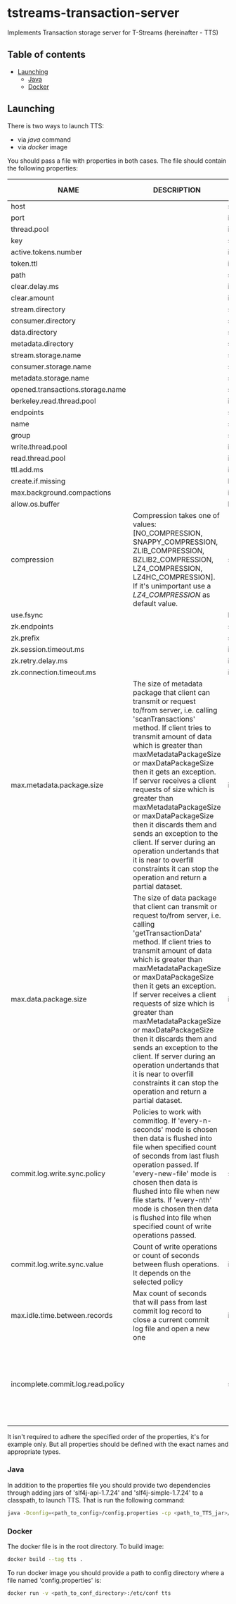# tstreams-transaction-server
Implements Transaction storage server for T-Streams (hereinafter - TTS)

## Table of contents

- [Launching](#launching)
    - [Java](#java)
    - [Docker](#docker)

## Launching

There is two ways to launch TTS:
- via _java_ command
- via _docker_ image

You should pass a file with properties in both cases. The file should contain the following properties:

|NAME                             |DESCRIPTION    |TYPE           |EXAMPLE        |VALID VALUES|
| -------------                   | ------------- | ------------- | ------------- | ------------- |
| host                            |   |string | 127.0.0.1| |
| port                            |   |int    |8071| |
| thread.pool                     |   |int    | 4| [1,...]|
| key                             |   |string |key| |
| active.tokens.number            |   |int    |100| [1,...]|
| token.ttl                       |   |int    | 120| [1,...]|
| path                            |   |string |/tmp| |
| clear.delay.ms                  |   |int    | 10| [1,...]|
| clear.amount                    |   |int    | 200| [1,...]|
| stream.directory                |   |string |stream| |
| consumer.directory              |   |string |consumer| |
| data.directory                  |   |string |transaction_data| |
| metadata.directory              |   |string |transaction_metadata| |
| stream.storage.name             |   |string |StreamStore| |  
| consumer.storage.name           |   |string |ConsumerStore| |   
| metadata.storage.name           |   |string |TransactionStore| |  
| opened.transactions.storage.name|   |string |TransactionOpenStore| |  
| berkeley.read.thread.pool       |   |int    | 2| [1,...]|  
| endpoints                       |   |string | 127.0.0.1:8071 | |
| name                            |   |string |server| |  
| group                           |   |string |group| |  
| write.thread.pool               |   |int    | 4| [1,...]|    
| read.thread.pool                |   |int    | 2| [1,...]|
| ttl.add.ms                      |   |int    | 50| [1,...]|    
| create.if.missing               |   |boolean| true| |    
| max.background.compactions      |   |int    | 1| [1,...]|    
| allow.os.buffer                 |   |boolean| true| | 
| compression                     | Compression takes one of values: [NO_COMPRESSION, SNAPPY_COMPRESSION, ZLIB_COMPRESSION, BZLIB2_COMPRESSION, LZ4_COMPRESSION, LZ4HC_COMPRESSION]. If it's unimportant use a *LZ4_COMPRESSION* as default value.  |string |LZ4_COMPRESSION| | 
| use.fsync                       |   |boolean| true| |  
| zk.endpoints                    |   |string |127.0.0.1:2181| |  
| zk.prefix                       |   |string |/tts | |
| zk.session.timeout.ms           |   |int    | 10000| [1,...]|     
| zk.retry.delay.ms               |   |int    | 500| [1,...]|    
| zk.connection.timeout.ms        |   |int    | 10000| [1,...]|
| max.metadata.package.size       | The size of metadata package that client can transmit or request to/from server, i.e. calling 'scanTransactions' method. If client tries to transmit amount of data which is greater than maxMetadataPackageSize or maxDataPackageSize then it gets an exception. If server receives a client requests of size which is greater than maxMetadataPackageSize or maxDataPackageSize then it discards them and sends an exception to the client. If server during an operation undertands that it is near to overfill constraints it can stop the operation and return a partial dataset. |int    | 10000| [1,...]|
| max.data.package.size           | The size of data package that client can transmit or request to/from server, i.e. calling 'getTransactionData' method. If client tries to transmit amount of data which is greater than maxMetadataPackageSize or maxDataPackageSize then it gets an exception. If server receives a client requests of size which is greater than maxMetadataPackageSize or maxDataPackageSize then it discards them and sends an exception to the client. If server during an operation undertands that it is near to overfill constraints it can stop the operation and return a partial dataset. |int    | 10000| [1,...]|
| commit.log.write.sync.policy    | Policies to work with commitlog. If 'every-n-seconds' mode is chosen then data is flushed into file when specified count of seconds from last flush operation passed. If 'every-new-file' mode is chosen then data is flushed into file when new file starts. If 'every-nth' mode is chosen then data is flushed into file when specified count of write operations passed.  |string    | every-nth| [every-n-seconds, every-nth, every-new-file]|  
| commit.log.write.sync.value     | Count of write operations or count of seconds between flush operations. It depends on the selected policy |int    | 10000| [1,...]|
| max.idle.time.between.records   | Max count of seconds that will pass from last commit log record to close a current commit log file and open a new one |int    | 60| [1,...]|
|incomplete.commit.log.read.policy|   |string |error |[resync-majority (mandatory for replicated mode), skip-log, try-read, error] |

It isn't required to adhere the specified order of the properties, it's for example only. 
But all properties should be defined with the exact names and appropriate types. 

### Java

In addition to the properties file you should provide two dependencies through adding jars of 'slf4j-api-1.7.24' 
and 'slf4j-simple-1.7.24' to a classpath, to launch TTS. That is run the following command:

```bash
java -Dconfig=<path_to_config>/config.properties -cp <path_to_TTS_jar>/tstreams-transaction-server-<version>.jar:<path_to_slf4j_api_jar>/slf4j-api-1.7.21.jar:<path_to_slf4j_impl_jar>/slf4j-simple-1.7.21.jar com.bwsw.tstreamstransactionserver.ServerLauncher
```

### Docker

The docker file is in the root directory. To build image: 

```bash
docker build --tag tts .
```

To run docker image you should provide a path to config directory where a file named 'config.properties' is:

```bash
docker run -v <path_to_conf_directory>:/etc/conf tts
```

